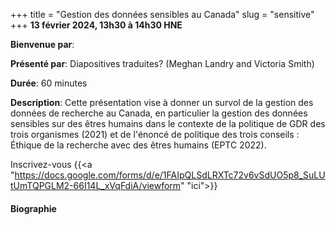 +++
title = "Gestion des données sensibles au Canada"
slug = "sensitive"
+++
**13 février 2024, 13h30 à 14h30 HNE**

**Bienvenue par**: 

**Présenté par**: Diapositives traduites? (Meghan Landry and Victoria Smith)

**Durée**: 60 minutes

**Description**: Cette présentation vise à donner un survol de la gestion des données de recherche au Canada,
en particulier la gestion des données sensibles sur des êtres humains dans le contexte de la politique de GDR
des trois organismes (2021) et de l'énoncé de politique des trois conseils : Éthique de la recherche avec des
êtres humains (EPTC 2022).

Inscrivez-vous {{<a "https://docs.google.com/forms/d/e/1FAIpQLSdLRXTc72v6vSdUO5p8_SuLUtUmTQPGLM2-66I14L_xVqFdiA/viewform" "ici">}}

<!-- Le même séminaire [en français](/template). -->

#### Biographie
